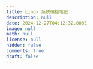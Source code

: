 ```yaml
---
title: Linux 系统编程笔记
description: null
date: 2024-12-27T04:12:32.000Z
image: null
math: null
license: null
hidden: false
comments: true
draft: false
---
```











